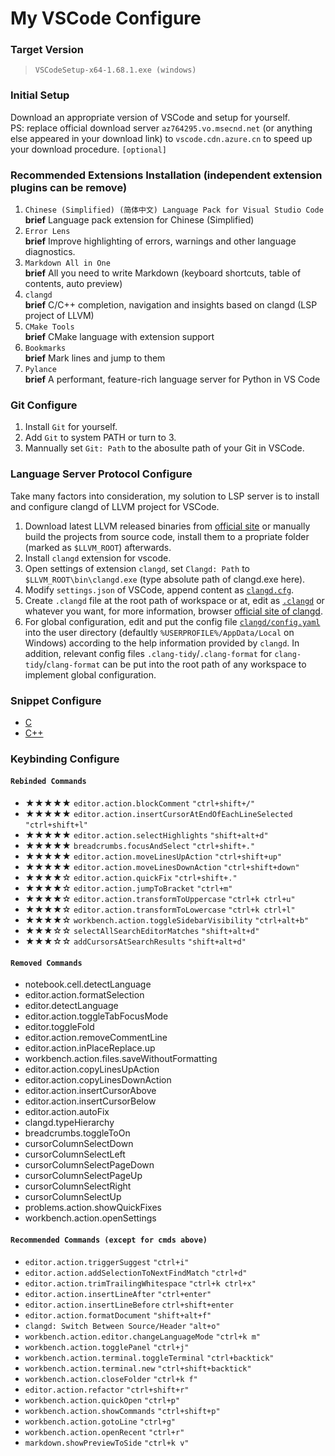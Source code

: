 # My VSCode Configure

### Target Version
> `VSCodeSetup-x64-1.68.1.exe (windows)` <br>

### Initial Setup
Download an appropriate version of VSCode and setup for yourself. <br>
PS: replace official download server `az764295.vo.msecnd.net` (or anything else appeared in your download link) to `vscode.cdn.azure.cn` to speed up your download procedure. `[optional]`

### Recommended Extensions Installation (independent extension plugins can be remove)
1. `Chinese (Simplified) (简体中文) Language Pack for Visual Studio Code` <br>
    **brief** Language pack extension for Chinese (Simplified)
2. `Error Lens` <br>
    **brief** Improve highlighting of errors, warnings and other language diagnostics.
3. `Markdown All in One` <br>
    **brief** All you need to write Markdown (keyboard shortcuts, table of contents, auto preview)
4. `clangd` <br>
    **brief** C/C++ completion, navigation and insights based on clangd (LSP project of LLVM)
5. `CMake Tools` <br>
    **brief** CMake language with extension support
6. `Bookmarks` <br>
    **brief** Mark lines and jump to them
7. `Pylance` <br>
    **brief** A performant, feature-rich language server for Python in VS Code

### Git Configure
1. Install `Git` for yourself.
2. Add `Git` to system PATH or turn to 3.
3. Mannually set `Git: Path` to the abosulte path of your Git in VSCode.

### Language Server Protocol Configure
Take many factors into consideration, my solution to LSP server is to install and configure clangd of LLVM project for VSCode.

1. Download latest LLVM released binaries from [official site](https://releases.llvm.org/) or manually build the projects from source code, install them to a propriate folder (marked as `$LLVM_ROOT`) afterwards.
2. Install `clangd` extension for vscode.
3. Open settings of extension `clangd`, set `Clangd: Path` to `$LLVM_ROOT\bin\clangd.exe` (type absolute path of clangd.exe here).
4. Modify `settings.json` of VSCode, append content as [`clangd.cfg`](./config/clangd/clangd.cfg).
5. Create `.clangd` file at the root path of workspace or at, edit as [`.clangd`](./config/clangd/.clangd) or whatever you want, for more information, browser [official site of clangd](https://clangd.llvm.org).
6. For global configuration, edit and put the config file [`clangd/config.yaml`](./config/clangd/config.yaml) into the user directory (defaultly `%USERPROFILE%/AppData/Local` on Windows) according to the help information provided by `clangd`. In addition, relevant config files `.clang-tidy`/`.clang-format` for `clang-tidy`/`clang-format` can be put into the root path of any workspace to implement global configuration.

### Snippet Configure
- [C](./config/snippet/c.json)
- [C++](./config/snippet/cpp.json)

### Keybinding Configure
#### `Rebinded Commands`
- ★★★★★ `editor.action.blockComment` `"ctrl+shift+/"`
- ★★★★★ `editor.action.insertCursorAtEndOfEachLineSelected` `"ctrl+shift+l"`
- ★★★★★ `editor.action.selectHighlights` `"shift+alt+d"`
- ★★★★★ `breadcrumbs.focusAndSelect` `"ctrl+shift+."`
- ★★★★★ `editor.action.moveLinesUpAction` `"ctrl+shift+up"`
- ★★★★★ `editor.action.moveLinesDownAction` `"ctrl+shift+down"`
- ★★★★☆ `editor.action.quickFix` `"ctrl+shift+."`
- ★★★★☆ `editor.action.jumpToBracket` `"ctrl+m"`
- ★★★★☆ `editor.action.transformToUppercase` `"ctrl+k ctrl+u"`
- ★★★★☆ `editor.action.transformToLowercase` `"ctrl+k ctrl+l"`
- ★★★★☆ `workbench.action.toggleSidebarVisibility` `"ctrl+alt+b"`
- ★★★☆☆ `selectAllSearchEditorMatches` `"shift+alt+d"`
- ★★★☆☆ `addCursorsAtSearchResults` `"shift+alt+d"`
#### `Removed Commands`
- notebook.cell.detectLanguage
- editor.action.formatSelection
- editor.detectLanguage
- editor.action.toggleTabFocusMode
- editor.toggleFold
- editor.action.removeCommentLine
- editor.action.inPlaceReplace.up
- workbench.action.files.saveWithoutFormatting
- editor.action.copyLinesUpAction
- editor.action.copyLinesDownAction
- editor.action.insertCursorAbove
- editor.action.insertCursorBelow
- editor.action.autoFix
- clangd.typeHierarchy
- breadcrumbs.toggleToOn
- cursorColumnSelectDown
- cursorColumnSelectLeft
- cursorColumnSelectPageDown
- cursorColumnSelectPageUp
- cursorColumnSelectRight
- cursorColumnSelectUp
- problems.action.showQuickFixes
- workbench.action.openSettings
#### `Recommended Commands (except for cmds above)`
- `editor.action.triggerSuggest` `"ctrl+i"`
- `editor.action.addSelectionToNextFindMatch` `"ctrl+d"`
- `editor.action.trimTrailingWhitespace` `"ctrl+k ctrl+x"`
- `editor.action.insertLineAfter` `"ctrl+enter"`
- `editor.action.insertLineBefore` `ctrl+shift+enter`
- `editor.action.formatDocument` `"shift+alt+f"`
- `clangd: Switch Between Source/Header` `"alt+o"`
- `workbench.action.editor.changeLanguageMode` `"ctrl+k m"`
- `workbench.action.togglePanel` `"ctrl+j"`
- `workbench.action.terminal.toggleTerminal` `"ctrl+backtick"`
- `workbench.action.terminal.new` `"ctrl+shift+backtick"`
- `workbench.action.closeFolder` `"ctrl+k f"`
- `editor.action.refactor` `"ctrl+shift+r"`
- `workbench.action.quickOpen` `"ctrl+p"`
- `workbench.action.showCommands` `"ctrl+shift+p"`
- `workbench.action.gotoLine` `"ctrl+g"`
- `workbench.action.openRecent` `"ctrl+r"`
- `markdown.showPreviewToSide` `"ctrl+k v"`